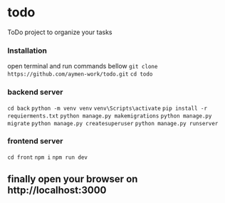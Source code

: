 # todo
ToDo project to organize your tasks

### Installation 
open terminal and run commands bellow
```git clone https://github.com/aymen-work/todo.git```
```cd todo```
### backend server
```cd back```
```python -m venv venv```
```venv\Scripts\activate```
```pip install -r requierments.txt```
```python manage.py makemigrations```
```python manage.py migrate```
```python manage.py createsuperuser```
```python manage.py runserver```

### frontend server
```cd front```
```npm i```
```npm run dev```

## finally open your browser on http://localhost:3000

